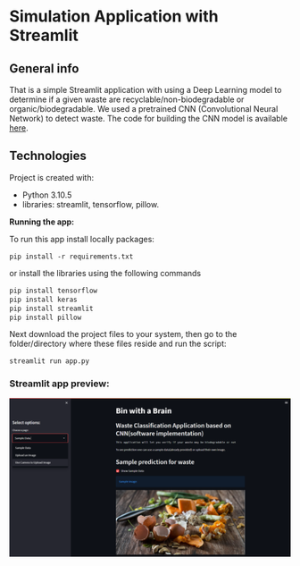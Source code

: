 # Simulation Application with Streamlit

## General info

That is a simple Streamlit application with using a Deep Learning model to determine if a given waste are recyclable/non-biodegradable or organic/biodegradable. 
We used a pretrained CNN (Convolutional Neural Network) to detect waste. The code for building the CNN model is available [here](https://github.com/nightKnight112/Bin_with_a_Brain/blob/main/Model_p_final.ipynb).


## Technologies
Project is created with:

* Python 3.10.5
* libraries: streamlit, tensorflow, pillow.

**Running the app:**

To run this app install locally packages: 
```
pip install -r requirements.txt
```
or install the libraries using the following commands
```
pip install tensorflow
pip install keras
pip install streamlit
pip install pillow
```
Next download the project files to your system, then go to the folder/directory where these files reside and run the script:
```
streamlit run app.py
```


### Streamlit app preview:

![Streamlit app view](streamlit_app.PNG)